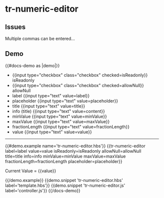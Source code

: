# tr-numeric-editor

## Issues

Multiple commas can be entered...

## Demo
{{#docs-demo as |demo|}}
    <div class="docu-options-block">
      <ul>
        <li>{{input type="checkbox" class="checkbox" checked=isReadonly}} isReadonly</li>
        <li>{{input type="checkbox" class="checkbox" checked=allowNull}} allowNull</li>
        <li>label {{input type="text" value=label}}</li>
        <li>placeholder {{input type="text" value=placeholder}}</li>
        <li>title {{input type="text" value=title}}</li>
        <li>info (title) {{input type="text" value=content}}</li>
        <li>minValue {{input type="text" value=minValue}}</li>
        <li>maxValue {{input type="text" value=maxValue}}</li>
        <li>fractionLength {{input type="text" value=fractionLength}}</li>
        <li>value {{input type="text" value=value}}</li>
      </ul>
    </div>
    <hr>
    {{#demo.example name='tr-numeric-editor.hbs'}}
    {{tr-numeric-editor
      label=label
      value=value
      isReadonly=isReadonly
      allowNull=allowNull
      title=title
      info=info
      minValue=minValue
      maxValue=maxValue
      fractionLength=fractionLength
      placeholder=placeholder}}
      <p>Current Value = {{value}}</p>
  {{/demo.example}}
  {{demo.snippet 'tr-numeric-editor.hbs' label='template.hbs'}}
  {{demo.snippet 'tr-numeric-editor.js' label='controller.js'}}
{{/docs-demo}}